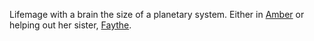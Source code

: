 Lifemage with a brain the size of a planetary system. Either in [Amber](KolvirPromontory) or helping out her sister, [Faythe](FaytheOfCeleste).
